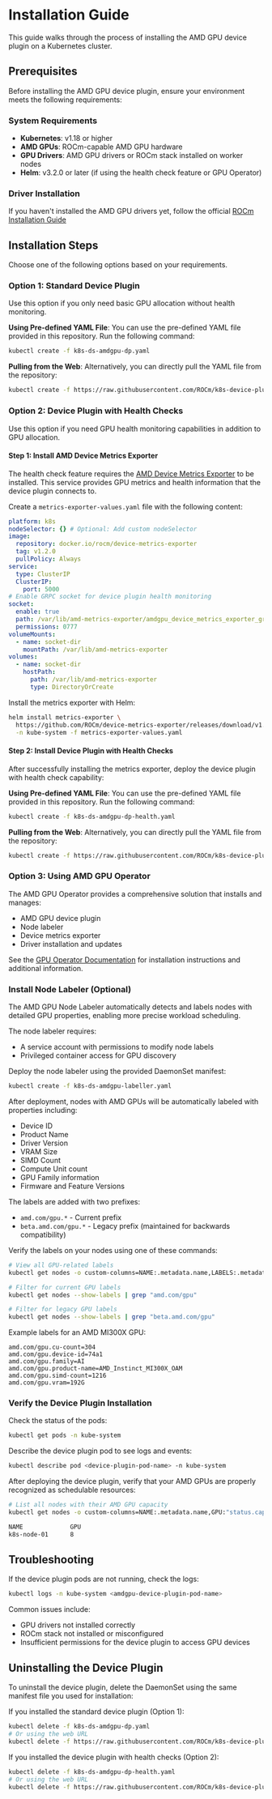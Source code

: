 # Installation Guide

This guide walks through the process of installing the AMD GPU device plugin on a Kubernetes cluster.

## Prerequisites

Before installing the AMD GPU device plugin, ensure your environment meets the following requirements:

### System Requirements

- **Kubernetes**: v1.18 or higher
- **AMD GPUs**: ROCm-capable AMD GPU hardware
- **GPU Drivers**: AMD GPU drivers or ROCm stack installed on worker nodes
- **Helm**: v3.2.0 or later (if using the health check feature or GPU Operator)

### Driver Installation

If you haven't installed the AMD GPU drivers yet, follow the official [ROCm Installation Guide](https://rocm.docs.amd.com/projects/install-on-linux/en/latest/tutorial/quick-start.html)

## Installation Steps

Choose one of the following options based on your requirements.

### Option 1: Standard Device Plugin

Use this option if you only need basic GPU allocation without health monitoring.

**Using Pre-defined YAML File**: You can use the pre-defined YAML file provided in this repository. Run the following command:

```bash
kubectl create -f k8s-ds-amdgpu-dp.yaml
```

**Pulling from the Web**: Alternatively, you can directly pull the YAML file from the repository:

```bash
kubectl create -f https://raw.githubusercontent.com/ROCm/k8s-device-plugin/master/k8s-ds-amdgpu-dp.yaml
```

### Option 2: Device Plugin with Health Checks

Use this option if you need GPU health monitoring capabilities in addition to GPU allocation.

#### Step 1: Install AMD Device Metrics Exporter

The health check feature requires the [AMD Device Metrics Exporter](https://instinct.docs.amd.com/projects/device-metrics-exporter/en/latest/index.html) to be installed. This service provides GPU metrics and health information that the device plugin connects to.

Create a `metrics-exporter-values.yaml` file with the following content:

```yaml
platform: k8s
nodeSelector: {} # Optional: Add custom nodeSelector
image:
  repository: docker.io/rocm/device-metrics-exporter
  tag: v1.2.0
  pullPolicy: Always
service:
  type: ClusterIP
  ClusterIP:
    port: 5000
# Enable GRPC socket for device plugin health monitoring
socket:
  enable: true
  path: /var/lib/amd-metrics-exporter/amdgpu_device_metrics_exporter_grpc.socket
  permissions: 0777
volumeMounts:
  - name: socket-dir
    mountPath: /var/lib/amd-metrics-exporter
volumes:
  - name: socket-dir
    hostPath:
      path: /var/lib/amd-metrics-exporter
      type: DirectoryOrCreate
```

Install the metrics exporter with Helm:

```bash
helm install metrics-exporter \
  https://github.com/ROCm/device-metrics-exporter/releases/download/v1.2.0/device-metrics-exporter-charts-v1.2.0.tgz \
  -n kube-system -f metrics-exporter-values.yaml
```

#### Step 2: Install Device Plugin with Health Checks

After successfully installing the metrics exporter, deploy the device plugin with health check capability:

**Using Pre-defined YAML File**: You can use the pre-defined YAML file provided in this repository. Run the following command:

```bash
kubectl create -f k8s-ds-amdgpu-dp-health.yaml
```

**Pulling from the Web**: Alternatively, you can directly pull the YAML file from the repository:

```bash
kubectl create -f https://raw.githubusercontent.com/ROCm/k8s-device-plugin/master/k8s-ds-amdgpu-dp-health.yaml
```

### Option 3: Using AMD GPU Operator

The AMD GPU Operator provides a comprehensive solution that installs and manages:

- AMD GPU device plugin
- Node labeler
- Device metrics exporter
- Driver installation and updates

See the [GPU Operator Documentation](https://instinct.docs.amd.com/projects/gpu-operator/en/latest/) for installation instructions and additional information.

### Install Node Labeler (Optional)

The AMD GPU Node Labeler automatically detects and labels nodes with detailed GPU properties, enabling more precise workload scheduling.

The node labeler requires:

- A service account with permissions to modify node labels
- Privileged container access for GPU discovery

Deploy the node labeler using the provided DaemonSet manifest:

```bash
kubectl create -f k8s-ds-amdgpu-labeller.yaml
```

After deployment, nodes with AMD GPUs will be automatically labeled with properties including:

- Device ID
- Product Name
- Driver Version
- VRAM Size
- SIMD Count
- Compute Unit count
- GPU Family information
- Firmware and Feature Versions

The labels are added with two prefixes:

- `amd.com/gpu.*` - Current prefix
- `beta.amd.com/gpu.*` - Legacy prefix (maintained for backwards compatibility)

Verify the labels on your nodes using one of these commands:

```bash
# View all GPU-related labels
kubectl get nodes -o custom-columns=NAME:.metadata.name,LABELS:.metadata.labels

# Filter for current GPU labels
kubectl get nodes --show-labels | grep "amd.com/gpu"

# Filter for legacy GPU labels
kubectl get nodes --show-labels | grep "beta.amd.com/gpu"
```

Example labels for an AMD MI300X GPU:

```text
amd.com/gpu.cu-count=304
amd.com/gpu.device-id=74a1
amd.com/gpu.family=AI
amd.com/gpu.product-name=AMD_Instinct_MI300X_OAM
amd.com/gpu.simd-count=1216
amd.com/gpu.vram=192G
```

### Verify the Device Plugin Installation

Check the status of the pods:

```bash
kubectl get pods -n kube-system
```

Describe the device plugin pod to see logs and events:

```bash
kubectl describe pod <device-plugin-pod-name> -n kube-system
```

After deploying the device plugin, verify that your AMD GPUs are properly recognized as schedulable resources:

```bash
# List all nodes with their AMD GPU capacity
kubectl get nodes -o custom-columns=NAME:.metadata.name,GPU:"status.capacity.amd\.com/gpu"

NAME             GPU
k8s-node-01      8
```

## Troubleshooting

If the device plugin pods are not running, check the logs:

```bash
kubectl logs -n kube-system <amdgpu-device-plugin-pod-name>
```

Common issues include:

- GPU drivers not installed correctly
- ROCm stack not installed or misconfigured
- Insufficient permissions for the device plugin to access GPU devices

## Uninstalling the Device Plugin

To uninstall the device plugin, delete the DaemonSet using the same manifest file you used for installation:

If you installed the standard device plugin (Option 1):

```bash
kubectl delete -f k8s-ds-amdgpu-dp.yaml
# Or using the web URL
kubectl delete -f https://raw.githubusercontent.com/ROCm/k8s-device-plugin/master/k8s-ds-amdgpu-dp.yaml
```

If you installed the device plugin with health checks (Option 2):

```bash
kubectl delete -f k8s-ds-amdgpu-dp-health.yaml
# Or using the web URL
kubectl delete -f https://raw.githubusercontent.com/ROCm/k8s-device-plugin/master/k8s-ds-amdgpu-dp-health.yaml
```

